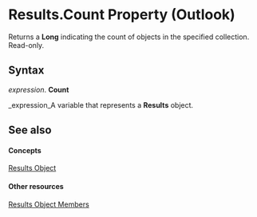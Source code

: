 
# Results.Count Property (Outlook)

Returns a  **Long** indicating the count of objects in the specified collection. Read-only.


## Syntax

 _expression_. **Count**

 _expression_A variable that represents a  **Results** object.


## See also


#### Concepts


 [Results Object](59057f6f-8f6d-eed0-c945-240b9593b7ea.md)
#### Other resources


 [Results Object Members](650f59fb-0dbd-3f5f-b289-2dfe9e33c20e.md)
